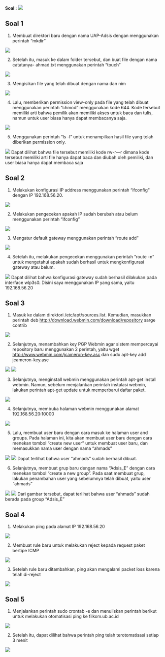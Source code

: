 **Soal :**
<img src="Screenshots/soaluap.jpg">

Soal 1
------------------------------------------------

1) Membuat direktori baru dengan nama UAP-Adsis dengan menggunakan perintah
“mkdir”
<img src="Screenshots/Soal 1/createFolder.png">

2) Setelah itu, masuk ke dalam folder tersebut, dan buat file dengan nama catatanya-
ahmad.txt menggunakan perintah “touch”
<img src="Screenshots/Soal 1/createText.png">

3) Mengisikan file yang telah dibuat dengan nama dan nim
<img src="Screenshots/Soal 1/isiFile.png">

4) Lalu, memberikan permission view-only pada file yang telah dibuat menggunakan
perintah “chmod” menggunakan kode 644. Kode tersebut memiliki arti bahwa pemilik
akan memiliki akses untuk baca dan tulis, namun untuk user biasa hanya dapat
membacanya saja.
<img src="Screenshots/Soal 1/permission.png">

5) Menggunakan perintah “ls -l” untuk menampilkan hasil file yang telah diberikan
permission only.
<img src="Screenshots/Soal 1/viewlist.png">
Dapat dilihat bahwa file tersebut memiliki kode rw-r—r dimana kode tersebut
memiliki arti file hanya dapat baca dan diubah oleh pemiliki, dan user biasa hanya
dapat membaca saja

Soal 2
------------------------------------------------

1) Melakukan konfigurasi IP address menggunakan perintah “ifconfig" dengan IP
192.168.56.20.
<img src="Screenshots/Soal 2/config.png">

2) Melakukan pengecekan apakah IP sudah berubah atau belum menggunakan perintah
“ifconfig”
<img src="Screenshots/Soal 2/check.png">

3) Mengatur default gateway menggunakan perintah “route add”
<img src="Screenshots/Soal 2/routeAdd.png">

4) Setelah itu, melakukan pengecekan menggunakan perintah “route -n” untuk mengetahui
apakah sudah berhasil untuk mengkonfigurasi gateway atau belum.
<img src="Screenshots/Soal 2/routeN.png">
Dapat dilihat bahwa konfigurasi gateway sudah berhasil dilakukan pada interface
wlp3s0. Disini saya menggunakan IP yang sama, yaitu 192.168.56.20

Soal 3
------------------------------------------------

1) Masuk ke dalam direktori /etc/apt/sources.list. Kemudian, masukkan perintah
deb http://download.webmin.com/download/repository sarge contrib
<img src="Screenshots/Soal 3/sourcelist.png">

2) Selanjutnya, menambahkan key PGP Webmin agar sistem mempercayai repository baru
menggunakan 2 perintah, yaitu wget http://www.webmin.com/jcameron-key.asc dan
sudo apt-key add jcameron-key.asc
<img src="Screenshots/Soal 3/pgp.png">
<img src="Screenshots/Soal 3/aptkey.png">

3) Selanjutnya, menginstall webmin menggunakan perintah apt-get install webmin.
Namun, sebelum menjalankan perintah instalasi webmin, lakukan perintah apt-get
update untuk memperbarui daftar paket.
<img src="Screenshots/Soal 3/install.png">

4) Selanjutnya, membuka halaman webmin menggunakan alamat 192.168.56.20:10000
<img src="Screenshots/Soal 3/login.png">


5) Lalu, membuat user baru dengan cara masuk ke halaman user and groups. Pada halaman
ini, kita akan membuat user baru dengan cara menekan tombol “create new user” untuk
membuat user baru, dan memasukkan nama user dengan nama “ahmads”
<img src="Screenshots/Soal 3/createuser.png">
<img src="Screenshots/Soal 3/listView.png">
Dapat terlihat bahwa user “ahmads” sudah berhasil dibuat.

6) Selanjutnya, membuat grup baru dengan nama “Adsis_E” dengan cara menekan tombol
“create a new group”. Pada saat membuat grup, lakukan penambahan user yang
sebelumnya telah dibuat, yaitu user “ahmads”
<img src="Screenshots/Soal 3/groupadd.png">
<img src="Screenshots/Soal 3/Grouplist.png">
Dari gambar tersebut, dapat terlihat bahwa user “ahmads” sudah berada pada group
“Adsis_E”


Soal 4
------------------------------------------------

1) Melakukan ping pada alamat IP 192.168.56.20
<img src="Screenshots/Soal 4/ping.png">

2) Membuat rule baru untuk melakukan reject kepada request paket bertipe ICMP
<img src="Screenshots/Soal 4/rule.png">

3) Setelah rule baru ditambahkan, ping akan mengalami packet loss karena telah di-reject
<img src="Screenshots/Soal 4/pinglast.png">

Soal 5
------------------------------------------------

1) Menjalankan perintah sudo crontab -e dan menuliskan perintah berikut untuk melakukan otomatisasi ping ke filkom.ub.ac.id
<img src="Screenshots/Soal 5/crontab.png">

2) Setelah itu, dapat dilihat bahwa perintah ping telah terotomatisasi setiap 3 menit
<img src="Screenshots/Soal 5/aux.png">
